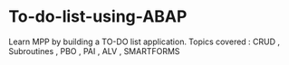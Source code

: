 # To-do-list-using-ABAP
Learn MPP by building a TO-DO list application. 
Topics covered :
CRUD , Subroutines , PBO , PAI , ALV , SMARTFORMS 

